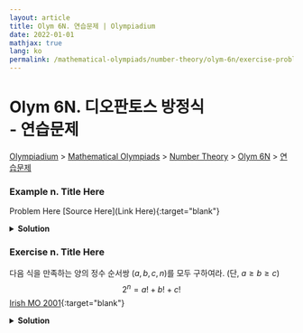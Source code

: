 ```yaml
---
layout: article
title: Olym 6N. 연습문제 | Olympiadium
date: 2022-01-01
mathjax: true
lang: ko
permalink: /mathematical-olympiads/number-theory/olym-6n/exercise-problems/
---
```

# Olym 6N. 디오판토스 방정식 <br> <ssup> - 연습문제</ssup>

<a href="{{ site.homeurl }}">Olympiadium</a> > <a href="{{ site.homeurl }}mathematical-olympiads/">Mathematical Olympiads</a> > <a href="{{ site.homeurl }}mathematical-olympiads/number-theory/">Number Theory</a> > <a href="{{ site.homeurl }}mathematical-olympiads/number-theory/olym-6n/">Olym 6N</a> > <a href="{{ site.homeurl }}mathematical-olympiads/number-theory/olym-6n/exercise-problems/">연습문제</a>

### Example n. Title Here
<skyblueboard> Problem Here </skyblueboard>
[Source Here](Link Here){:target="blank"}
<pinkborder><details>
<summary><b>Solution</b></summary>
Solution Here. 
</details></pinkborder>

### Exercise n. Title Here
<skyblueboard> 다음 식을 만족하는 양의 정수 순서쌍 $(a, b, c, n)$를 모두 구하여라. (단, $a \ge b \ge c$) $$2^n=a!+b!+c!$$ </skyblueboard>
[Irish MO 2001](https://artofproblemsolving.com/community/c6h287025p1551077){:target="blank"}
<pinkborder><details>
<summary><b>Solution</b></summary>
Solution Here. 
</details></pinkborder>
